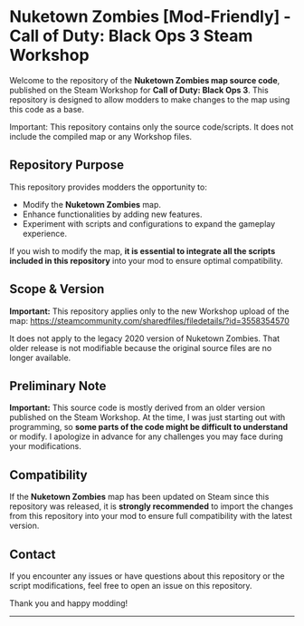 # Nuketown Zombies [Mod-Friendly] - Call of Duty: Black Ops 3 Steam Workshop

Welcome to the repository of the **Nuketown Zombies map source code**, published on the Steam Workshop for **Call of Duty: Black Ops 3**. This repository is designed to allow modders to make changes to the map using this code as a base.

Important: This repository contains only the source code/scripts.
It does not include the compiled map or any Workshop files.

## Repository Purpose

This repository provides modders the opportunity to:

- Modify the **Nuketown Zombies** map.
- Enhance functionalities by adding new features.
- Experiment with scripts and configurations to expand the gameplay experience.

If you wish to modify the map, **it is essential to integrate all the scripts included in this repository** into your mod to ensure optimal compatibility.

## Scope & Version

**Important:** This repository applies only to the new Workshop upload of the map:
https://steamcommunity.com/sharedfiles/filedetails/?id=3558354570

It does not apply to the legacy 2020 version of Nuketown Zombies. That older release is not modifiable because the original source files are no longer available.

## Preliminary Note

**Important:** This source code is mostly derived from an older version published on the Steam Workshop. At the time, I was just starting out with programming, so **some parts of the code might be difficult to understand** or modify. I apologize in advance for any challenges you may face during your modifications.

## Compatibility

If the **Nuketown Zombies** map has been updated on Steam since this repository was released, it is **strongly recommended** to import the changes from this repository into your mod to ensure full compatibility with the latest version.

## Contact

If you encounter any issues or have questions about this repository or the script modifications, feel free to open an issue on this repository.

Thank you and happy modding!

---
